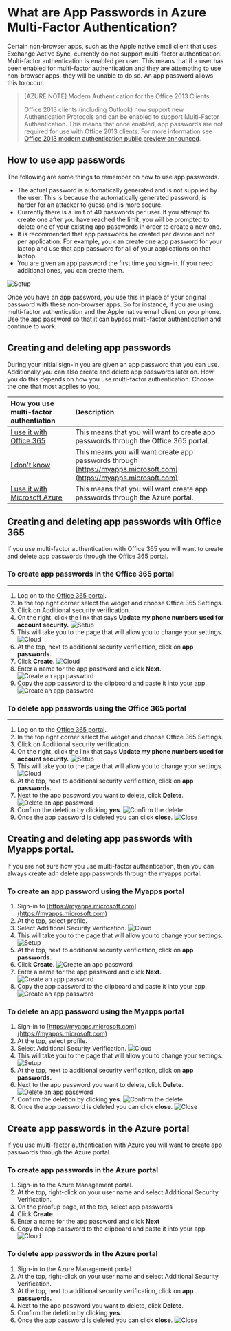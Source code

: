 <properties 
	pageTitle="What are App Passwords in Azure MFA?" 
	description="This page will help users understand what app passwords are and what they are used for with regard to Azure MFA." 
	services="multi-factor-authentication" 
	documentationCenter="" 
	authors="billmath" 
	manager="stevenpo" 
	editor="curtland"/>

<tags 
	ms.service="multi-factor-authentication" 
	ms.workload="identity" 
	ms.tgt_pltfrm="na" 
	ms.devlang="na" 
	ms.topic="article" 
	ms.date="11/19/2015" 
	ms.author="billmath"/>



# What are App Passwords in Azure Multi-Factor Authentication?

Certain non-browser apps, such as the Apple native email client that uses Exchange Active Sync, currently do not support multi-factor authentication. Multi-factor authentication is enabled per user. This means that if a user has been enabled for multi-factor authentication and they are attempting to use non-browser apps, they will be unable to do so. An app password allows this to occur.

>[AZURE.NOTE] Modern Authentication for the Office 2013 Clients
>
> Office 2013 clients (including Outlook) now support new Authentication Protocols and can be enabled to support Multi-Factor Authentication.  This means that once enabled, app passwords are not required for use with Office 2013 clients.  For more information see [Office 2013 modern authentication public preview announced](https://blogs.office.com/2015/03/23/office-2013-modern-authentication-public-preview-announced/).
 
## How to use app passwords

The following are some things to remember on how to use app passwords.

- The actual password is automatically generated and is not supplied by the user. This is because the automatically generated password, is harder for an attacker to guess and is more secure.
- Currently there is a limit of 40 passwords per user. If you attempt to create one after you have reached the limit, you will be prompted to delete one of your existing app passwords in order to create a new one.
- It is recommended that app passwords be created per device and not per application. For example, you can create one app password for your laptop and use that app password for all of your applications on that laptop.
- You are given an app password the first time you sign-in.  If you need additional ones, you can create them.
 
![Setup](./media/multi-factor-authentication-end-user-app-passwords/app.png)

Once you have an app password, you use this in place of your original password with these non-browser apps.  So for instance, if you are using multi-factor authentication and the Apple native email client on your phone.  Use the app password so that it can bypass multi-factor authentication and continue to work.

## Creating and deleting app passwords
During your initial sign-in you are given an app password that you can use.  Additionally you can also create and delete app passwords later on.  How you do this depends on how you use multi-factor authentication.  Choose the one that most applies to you.

How you use multi-factor authentiation|Description
:------------- | :------------- | 
[I use it with Office 365](#creating-and-deleting-app-passwords-with-office-365)|  This means that you will want to create app passwords through the Office 365 portal.
[I don't know](#creating-and-deleting-app-passwords-with-myapps-portal)|This means you will want create app passwords through [https://myapps.microsoft.com](https://myapps.microsoft.com)
[I use it with Microsoft Azure](#create-app-passwords-in-the-azure-portal)| This means that you will want create app passwords through the Azure portal.

## Creating and deleting app passwords with Office 365 

If you use multi-factor authentication with Office 365 you will want to create and delete app passwords through the Office 365 portal.

### To create app passwords in the Office 365 portal
--------------------------------------------------------------------------------

1. Log on to the [Office 365 portal](https://login.microsoftonline.com/).
2. In the top right corner select the widget and choose Office 365 Settings.
3. Click on Additional security verification.
4. On the right, click the link that says **Update my phone numbers used for account security.**
![Setup](./media/multi-factor-authentication-end-user-manage/o365a.png)
5. This will take you to the page that will allow you to change your settings.
![Cloud](./media/multi-factor-authentication-end-user-manage/o365b.png)
6. At the top, next to additional security verification, click on **app passwords.**
7. Click **Create**.
![Cloud](./media/multi-factor-authentication-end-user-app-passwords-create-o365/apppass.png)
8. Enter a name for the app password and click **Next**.
![Create an app password](./media/multi-factor-authentication-end-user-app-passwords/create1.png)
9. Copy the app password to the clipboard and paste it into your app.
![Create an app password](./media/multi-factor-authentication-end-user-app-passwords/create2.png)


### To delete app passwords using the Office 365 portal
--------------------------------------------------------------------------------


1. Log on to the [Office 365 portal](https://login.microsoftonline.com/).
2. In the top right corner select the widget and choose Office 365 Settings.
3. Click on Additional security verification.
4. On the right, click the link that says **Update my phone numbers used for account security.**
![Setup](./media/multi-factor-authentication-end-user-manage/o365a.png)
5. This will take you to the page that will allow you to change your settings.
![Cloud](./media/multi-factor-authentication-end-user-manage/o365b.png)
6. At the top, next to additional security verification, click on **app passwords.**
7. Next to the app password you want to delete, click **Delete**.
![Delete an app password](./media/multi-factor-authentication-end-user-app-passwords/delete1.png)
8. Confirm the deletion by clicking **yes**.
![Confirm the delete](./media/multi-factor-authentication-end-user-app-passwords/delete2.png)
9. Once the app password is deleted you can click **close**.
![Close](./media/multi-factor-authentication-end-user-app-passwords/delete3.png)


## Creating and deleting app passwords with Myapps portal.
If you are not sure how you use multi-factor authentication, then you can always create adn delete app passwords through the myapps portal.

### To create an app password using the Myapps portal

1. Sign-in to [https://myapps.microsoft.com](https://myapps.microsoft.com)	
2. At the top, select profile.
3. Select Additional Security Verification.
![Cloud](./media/multi-factor-authentication-end-user-manage/myapps1.png)
4. This will take you to the page that will allow you to change your settings.
![Setup](./media/multi-factor-authentication-end-user-manage-myapps/proofup.png)
5. At the top, next to additional security verification, click on **app passwords.**
6. Click **Create**.
![Create an app password](./media/multi-factor-authentication-end-user-app-passwords/create3.png)
7. Enter a name for the app password and click **Next**.
![Create an app password](./media/multi-factor-authentication-end-user-app-passwords/create1.png)
8. Copy the app password to the clipboard and paste it into your app.
![Create an app password](./media/multi-factor-authentication-end-user-app-passwords/create2.png)

### To delete an app password using the Myapps portal

1. Sign-in to [https://myapps.microsoft.com](https://myapps.microsoft.com)	
2. At the top, select profile.
3. Select Additional Security Verification.
![Cloud](./media/multi-factor-authentication-end-user-manage/myapps1.png)
4. This will take you to the page that will allow you to change your settings.
![Setup](./media/multi-factor-authentication-end-user-manage-myapps/proofup.png)
5. At the top, next to additional security verification, click on **app passwords.**
6. Next to the app password you want to delete, click **Delete**.
![Delete an app password](./media/multi-factor-authentication-end-user-app-passwords/delete1.png)
7. Confirm the deletion by clicking **yes**.
![Confirm the delete](./media/multi-factor-authentication-end-user-app-passwords/delete2.png)
8. Once the app password is deleted you can click **close**.
![Close](./media/multi-factor-authentication-end-user-app-passwords/delete3.png)


## Create app passwords in the Azure portal

If you use multi-factor authentication with Azure you will want to create app passwords through the Azure portal.

### To create app passwords in the Azure portal

1. Sign-in to the Azure Management portal.
2. At the top, right-click on your user name and select Additional Security Verification.
3. On the proofup page, at the top, select app passwords
4. Click **Create**.
5. Enter a name for the app password and click **Next**
6. Copy the app password to the clipboard and paste it into your app.
![Cloud](./media/multi-factor-authentication-end-user-app-passwords-create-azure/app2.png)

### To delete app passwords in the Azure portal

1. Sign-in to the Azure Management portal.
2. At the top, right-click on your user name and select Additional Security Verification.
3. At the top, next to additional security verification, click on **app passwords.**
4. Next to the app password you want to delete, click **Delete**.
5. Confirm the deletion by clicking **yes**.
6. Once the app password is deleted you can click **close**.
![Close](./media/multi-factor-authentication-end-user-app-passwords/delete3.png)